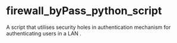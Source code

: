 # firewall_byPass_python_script
A script that utilises security holes in authentication mechanism for authenticating users in a LAN .
